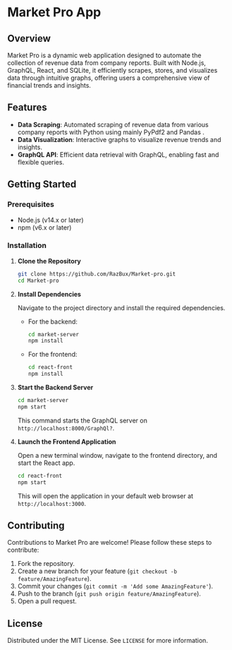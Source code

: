 
# Market Pro App

## Overview
Market Pro is a dynamic web application designed to automate the collection of revenue data from company reports. Built with Node.js, GraphQL, React, and SQLite, it efficiently scrapes, stores, and visualizes data through intuitive graphs, offering users a comprehensive view of financial trends and insights.

## Features

- **Data Scraping**: Automated scraping of revenue data from various company reports with Python using mainly PyPdf2 and Pandas .
- **Data Visualization**: Interactive graphs to visualize revenue trends and insights.
- **GraphQL API**: Efficient data retrieval with GraphQL, enabling fast and flexible queries.

## Getting Started

### Prerequisites

- Node.js (v14.x or later)
- npm (v6.x or later)

### Installation

1. **Clone the Repository**

   ```bash
   git clone https://github.com/RazBux/Market-pro.git
   cd Market-pro
   ```

2. **Install Dependencies**

   Navigate to the project directory and install the required dependencies.

   - For the backend:

     ```bash
     cd market-server
     npm install
     ```

   - For the frontend:

     ```bash
     cd react-front
     npm install
     ```

3. **Start the Backend Server**

   ```bash
   cd market-server
   npm start
   ```

   This command starts the GraphQL server on `http://localhost:8000/GraphQl?`.

4. **Launch the Frontend Application**

   Open a new terminal window, navigate to the frontend directory, and start the React app.

   ```bash
   cd react-front
   npm start
   ```

   This will open the application in your default web browser at `http://localhost:3000`.

## Contributing

Contributions to Market Pro are welcome! Please follow these steps to contribute:

1. Fork the repository.
2. Create a new branch for your feature (`git checkout -b feature/AmazingFeature`).
3. Commit your changes (`git commit -m 'Add some AmazingFeature'`).
4. Push to the branch (`git push origin feature/AmazingFeature`).
5. Open a pull request.

## License

Distributed under the MIT License. See `LICENSE` for more information.

